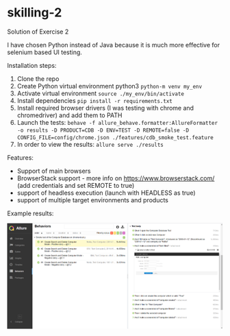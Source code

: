 # skilling-2
Solution of Exercise 2

I have chosen Python instead of Java because it is much more effective for selenium based UI testing. 

Installation steps:
1. Clone the repo
2. Create Python virtual environment python3 ```python-m venv my_env```
3. Activate virtual environment ```source ./my_env/bin/activate```
4. Install dependencies ```pip install -r requirements.txt```
5. Install required browser drivers (I was testing with chrome and chromedriver) and add them to PATH
6. Launch the tests: ```behave -f allure_behave.formatter:AllureFormatter -o results -D PRODUCT=CDB -D ENV=TEST -D REMOTE=false -D CONFIG_FILE=config/chrome.json ./features/cdb_smoke_test.feature```
7. In order to view the results: ```allure serve ./results```

Features:
- Support of main browsers
- BrowserStack support - more info on https://www.browserstack.com/ (add credentials and set REMOTE to true)
- support of headless execution (launch with HEADLESS as true)
- support of multiple target environments and products

Example results:

![Alt text](/cdb.png?raw=true "Allure report")
